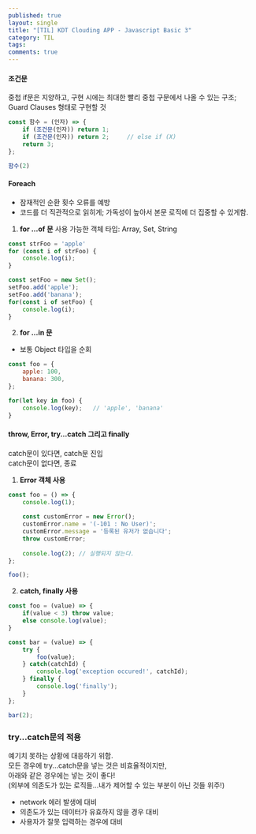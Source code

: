 ```yaml
---
published: true
layout: single
title: "[TIL] KDT Clouding APP - Javascript Basic 3"
category: TIL
tags:
comments: true
---
```


####  조건문 
중첩 if문은 지양하고, 구현 시에는 최대한 빨리 중첩 구문에서 나올 수 있는 구조; Guard Clauses 형태로 구현할 것

```js
const 함수 = (인자) => {
    if (조건문(인자)) return 1;
    if (조건문(인자)) return 2;     // else if (X)
    return 3;
};

함수(2)
```

#### Foreach
- 잠재적인 순환 횟수 오류를 예방
- 코드를 더 직관적으로 읽히게; 가독성이 높아서 본문 로직에 더 집중할 수 있게함.

1) **for ...of 문**
사용 가능한 객체 타입: Array, Set, String

```js
const strFoo = 'apple'
for (const i of strFoo) {
    console.log(i);
}

const setFoo = new Set();
setFoo.add('apple');
setFoo.add('banana');
for(const i of setFoo) {
    console.log(i);
}
```

2) **for ...in 문**
- 보통 Object 타입을 순회

```js
const foo = {
    apple: 100,
    banana: 300,
};

for(let key in foo) {
    console.log(key);   // 'apple', 'banana'
}
```

#### throw, Error, try...catch 그리고 finally
catch문이 있다면, catch문 진입<br>
catch문이 없다면, 종료

1) **Error 객체 사용**
```js
const foo = () => {
    console.log(1);
    
    const customError = new Error();
    customError.name = '(-101 : No User)';
    customError.message = '등록된 유저가 없습니다';
    throw customError;
    
    console.log(2); // 실행되지 않는다.
};

foo();
```

2) **catch, finally 사용**
```js
const foo = (value) => {
    if(value < 3) throw value;
    else console.log(value);
}

const bar = (value) => {
    try {
        foo(value);
    } catch(catchId) {
        console.log('exception occured!', catchId);
    } finally {
        console.log('finally');
    }
};

bar(2);
```

### try...catch문의 적용
예기치 못하는 상황에 대응하기 위함.<br>
모든 경우에 try...catch문을 넣는 것은 비효율적이지만,<br>
아래와 같은 경우에는 넣는 것이 좋다!<br>
(외부에 의존도가 있는 로직들...내가 제어할 수 있는 부분이 아닌 것들 위주!)<br>

- network 에러 발생에 대비
- 의존도가 있는 데이터가 유효하지 않을 경우 대비
- 사용자가 잘못 입력하는 경우에 대비